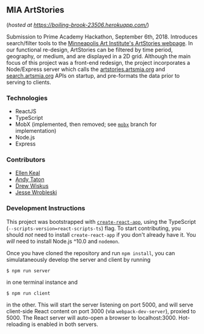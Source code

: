 ## MIA ArtStories

(_hosted at https://boiling-brook-23506.herokuapp.com/_)

Submission to Prime Academy Hackathon, September 6th, 2018. Introduces search/filter tools to the [Minneapolis Art Institute's ArtStories webpage](https://artstories.artsmia.org/#/). In our functional re-design, ArtStories can be filtered by time period, geography, or medium, and are displayed in a 2D grid. Although the main focus of this project was a front-end redesign, the project incorporates a Node/Express server which calls the [artstories.artsmia.org](https://github.com/artsmia/artstories.md) and [search.artsmia.org](https://github.com/artsmia/collection-elasticsearch) APIs on startup, and pre-formats the data prior to serving to clients.

### Technologies

- ReactJS
- TypeScript
- MobX (implemented, then removed; see [`mobx`](https://github.com/TeamLucretia/hackathon_project/tree/mobx) branch for implementation)
- Node.js
- Express

### Contributors

- [Ellen Keal](https://github.com/llenk)
- [Andy Taton](https://github.com/tataton)
- [Drew Wiskus](https://github.com/andrewwiskus)
- [Jesse Wrobleski](https://github.com/Jessewroblewski)

### Development Instructions

This project was bootstrapped with [`create-react-app`](https://github.com/facebookincubator/create-react-app), using the TypeScript (`--scripts-version=react-scripts-ts`) flag. To start contributing, you should _not_ need to install `create-react-app` if you don't already have it. You _will_ need to install Node.js ^10.0 and `nodemon`.

Once you have cloned the repository and run `npm install`, you can simulataneously develop the server and client by running

```shell
$ npm run server
```

in one terminal instance and

```shell
$ npm run client
```

in the other. This will start the server listening on port 5000, and will serve client-side React content on port 3000 (via `webpack-dev-server`), proxied to 5000. The React server will auto-open a browser to localhost:3000. Hot-reloading is enabled in both servers.
